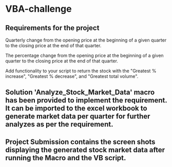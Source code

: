 # VBA-challenge

## Requirements for the project
Quarterly change from the opening price at the beginning of a given quarter to the closing price at the end of that quarter.

The percentage change from the opening price at the beginning of a given quarter to the closing price at the end of that quarter.

Add functionality to your script to return the stock with the "Greatest % increase", "Greatest % decrease", and "Greatest total volume".

## Solution 'Analyze_Stock_Market_Data' macro has been provided to implement the requirement. It can be imported to the excel workbook to generate market data per quarter for further analyzes as per the requirement. 

## Project Submission contains the screen shots displaying the generated stock market data after running the Macro and the VB script.


